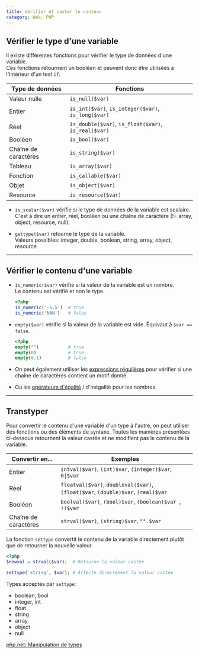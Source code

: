 ```yaml
---
title: Vérifier et caster le contenu
category: Web, PHP
---
```


## Vérifier le type d'une variable

Il existe différentes fonctions pour vérifier le type de données d'une variable.  
Ces fonctions retournent un booléen et peuvent donc être utilisées à l'intérieur d'un test `if`.

| Type de données      | Fonctions
|---                   |---
| Valeur nulle         | `is_null($var)`
| Entier               | `is_int($var)`, `is_integer($var)`, `is_long($var)`
| Réel                 | `is_double($var)`, `is_float($var)`, `is_real($var)`
| Booléen              | `is_bool($var)`
| Chaîne de caractères | `is_string($var)`
| Tableau              | `is_array($var)`
| Fonction             | `is_callable($var)`
| Objet                | `is_object($var)`
| Resource             | `is_resource($var)`

* `is_scalar($var)` vérifie si le type de données de la variable est scalaire.  
  C'est à dire un entier, réel, booléen ou une chaîne de caractère (!= array, object, resource, null).

* `gettype($var)` retourne le type de la variable.  
  Valeurs possibles: integer, double, boolean, string, array, object, resource

---

## Vérifier le contenu d'une variable

* `is_numeric($var)` vérifie si la valeur de la variable est un nombre.  
  Le contenu est vérifié et non le type.

  ``` php
  <?php
  is_numeric('-5.5')  # true
  is_numeric('NAN')   # false
  ```

* `empty($var)` vérifie si la valeur de la variable est vide.
  Équivaut à `$var == false`.

  ``` php
  <?php
  empty("")           # true
  empty(0)            # true
  empty(0.1)          # false
  ```

* On peut également utiliser les [expressions régulières](string-fct.md#Utiliser_des_expressions_régulières) pour vérifier si une chaîne de caractères contient un motif donné.

* Ou les [opérateurs d'égalité](operators.md#Égalité) / d'inégalité pour les nombres.

---

## Transtyper

Pour convertir le contenu d'une variable d'un type à l'autre, on peut utiliser des fonctions ou des éléments de syntaxe. Toutes les manières présentées ci-dessous retournent la valeur castée et ne modifient pas le contenu de la variable.

| Convertir en...      | Exemples
|---                   |---
| Entier               | `intval($var)`, `(int)$var`, `(integer)$var`, <code>0&verbar;$var</code>
| Réel                 | `floatval($var)`, `doubleval($var)`, `(float)$var`, `(double)$var`, `(real)$var`
| Booléen              | `boolval($var)`, `(bool)$var`, `(boolean)$var `, `!!$var`
| Chaîne de caractères | `strval($var)`, `(string)$var`, `"".$var`

La fonction `settype` convertit le contenu de la variable directement plutôt que de retourner la nouvelle valeur.

``` php
<?php
$newval = strval($var);  # Retourne la valeur castée

settype('string', $var); # Affecte directement la valeur castée
```

Types acceptés par `settype`:
- boolean, bool
- integer, int
- float
- string
- array
- object
- null

[php.net: Manipulation de types](http://php.net/manual/fr/language.types.type-juggling.php)


